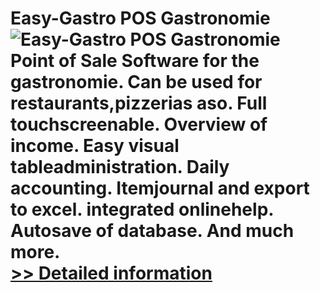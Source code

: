 # Easy-Gastro POS Gastronomie<br />![Easy-Gastro POS Gastronomie](https://mycommerce.akamaized.net/api/pimages/P300532716/BIG/300532716.JPG)<br />Point of Sale Software for the gastronomie. Can be used for restaurants,pizzerias aso. Full touchscreenable. Overview of income. Easy visual tableadministration. Daily accounting. Itemjournal and export to excel. integrated onlinehelp. Autosave of database. And much more.<br />[>> Detailed information](https://secure.shareit.com/shareit/product.html?productid=300532716&affiliateid=200057808)